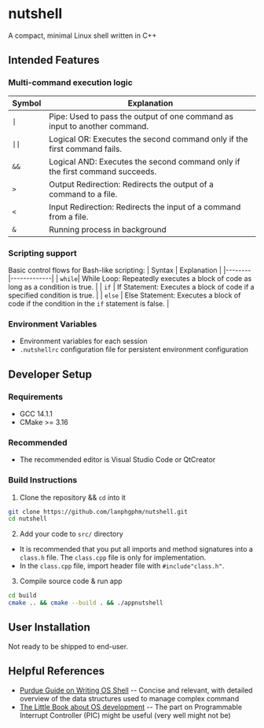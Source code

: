 # nutshell 
A compact, minimal Linux shell written in C++

## Intended Features
### Multi-command execution logic
| Symbol | Explanation |
|--------|-------------|
| `\|`    | Pipe: Used to pass the output of one command as input to another command. |
| `\|\|`   | Logical OR: Executes the second command only if the first command fails. |
| `&&`   | Logical AND: Executes the second command only if the first command succeeds. |
| `>`    | Output Redirection: Redirects the output of a command to a file. |
| `<`    | Input Redirection: Redirects the input of a command from a file. |
| `&`   | Running process in background |  
### Scripting support 
Basic control flows for Bash-like scripting: 
| Syntax | Explanation |
|--------|-------------|
| `while`| While Loop: Repeatedly executes a block of code as long as a condition is true. |
| `if`   | If Statement: Executes a block of code if a specified condition is true. |
| `else` | Else Statement: Executes a block of code if the condition in the `if` statement is false. |
### Environment Variables
- Environment variables for each session
- `.nutshellrc` configuration file for persistent environment configuration

## Developer Setup 
### Requirements 
- GCC 14.1.1 
- CMake >= 3.16

### Recommended 
- The recommended editor is Visual Studio Code or QtCreator 

### Build Instructions 
1. Clone the repository && `cd` into it
```bash 
git clone https://github.com/lanphgphm/nutshell.git
cd nutshell 
```
2. Add your code to `src/` directory 
- It is recommended that you put all imports and method signatures into a `class.h` file. The `class.cpp` file is only for implementation. 
- In the `class.cpp` file, import header file with `#include"class.h"`.

3. Compile source code & run app
```bash 
cd build
cmake .. && cmake --build . && ./appnutshell 
```

## User Installation
Not ready to be shipped to end-user.

## Helpful References 
- [Purdue Guide on Writing OS Shell](https://www.cs.purdue.edu/homes/grr/SystemsProgrammingBook/Book/Chapter5-WritingYourOwnShell.pdf) -- Concise and relevant, with detailed overview of the data structures used to manage complex command 
- [The Little Book about OS development](https://littleosbook.github.io/book.pdf) -- The part on Programmable Interrupt Controller (PIC) might be useful (very well might not be)

